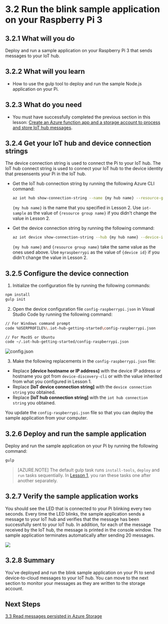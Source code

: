 <properties
 pageTitle="Run the blink sample application on your Raspberry Pi 3 | Microsoft Azure"
 description="Deploy and run a sample application to your Raspberry Pi 3 that sends messages to IoT hub and blinks the LED."
 services="iot-hub"
 documentationCenter=""
 authors="shizn"
 manager="timlt"
 tags=""
 keywords=""/>

<tags
 ms.service="iot-hub"
 ms.devlang="multiple"
 ms.topic="article"
 ms.tgt_pltfrm="na"
 ms.workload="na"
 ms.date="09/28/2016"
 ms.author="xshi"/>

# 3.2 Run the blink sample application on your Raspberry Pi 3

## 3.2.1 What will you do

Deploy and run a sample application on your Raspberry Pi 3 that sends messages to your IoT hub.

## 3.2.2 What will you learn

- How to use the gulp tool to deploy and run the sample Node.js application on your Pi.

## 3.2.3 What do you need

- You must have successfully completed the previous section in this lesson: [Create an Azure function app and a storage account to process and store IoT hub messages](iot-hub-raspberrypikit-node-lesson3-deploy-arm-template.md).

## 3.2.4 Get your IoT hub and device connection strings

The device connection string is used to connect the Pi to your IoT hub. The IoT hub connect string is used to connect your IoT hub to the device identity that presensents your Pi in the IoT hub.

- Get the IoT hub connection string by running the following Azure CLI command:

  ```bash
  az iot hub show-connection-string --name {my hub name} --resource-group {resource group name}
  ```

  `{my hub name}` is the name that you specified in Lesson 2. Use `iot-sample` as the value of `{resource group name}` if you didn't change the value in Lesson 2.

- Get the device connection string by running the following command:

  ```bash
  az iot device show-connection-string --hub {my hub name} --device-id {device id} --resource-group {resource group name}
  ```

  `{my hub name}` and `{resource group name}` take the same value as the ones used above. Use `myraspberrypi` as the value of `{device id}` if you didn't change the value in Lesson 2.

## 3.2.5 Configure the device connection

1. Initialize the configuration file by running the following commands:

  ```bash
  npm install
  gulp init
  ```

2. Open the device configuration file `config-raspberrypi.json` in Visual Studio Code by running the following command:

  ```bash
  // For Windows command prompt
  code %USERPROFILE%\.iot-hub-getting-started\config-raspberrypi.json
  
  // For MacOS or Ubuntu
  code ~/.iot-hub-getting-started/config-raspberrypi.json
  ```

  ![config.json](media/iot-hub-raspberry-pi-lessons/lesson3/config.png)

3. Make the following replacements in the `config-raspberrypi.json` file:

  - Replace **[device hostname or IP address]** with the device IP address or hostname you got from `device-discovery-cli` or with the value inherited from what you configured in Lesson 1.
  - Replace **[IoT device connection string]** with the `device connection string` you obtained.
  - Replace **[IoT hub connection string]** with the `iot hub connection string` you obtained.

You update the `config-raspberrypi.json` file so that you can deploy the sample application from your computer.

## 3.2.6 Deploy and run the sample application

Deploy and run the sample application on your Pi by running the following command:

```bash
gulp
```

> [AZURE.NOTE] The default gulp task runs `install-tools`, `deploy` and `run` tasks sequentially. In [Lesson 1](iot-hub-raspberrypikit-node-lesson1-deploy-blink-app.md), you ran these tasks one after another separately.

## 3.2.7 Verify the sample application works

You should see the LED that is connected to your Pi blinking every two seconds. Every time the LED blinks, the sample application sends a message to your IoT hub and verifies that the message has been successfully sent to your IoT hub. In addition, for each of the message received by the IoT hub, the message is printed in the console window. The sample application terminates automatically after sending 20 messages.

![](media/iot-hub-raspberry-pi-lessons/lesson3/gulp_run.png)

## 3.2.8 Summary

You've deployed and run the blink sample application on your Pi to send device-to-cloud messages to your IoT hub. You can move to the next section to monitor your messages as they are written to the storage account.

## Next Steps

[3.3 Read messages persisted in Azure Storage](iot-hub-raspberrypikit-node-lesson3-read-table-storage.md)